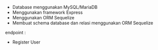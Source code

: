 
- Database menggunakan MySQL/MariaDB
- Menggunakan framework Express
- Menggunakan ORM Sequelize
- Membuat schema database dan relasi menggunakan ORM Sequelize

endpoint : 
- Register User

 

